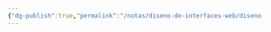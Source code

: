```yaml
---
{"dg-publish":true,"permalink":"/notas/diseno-de-interfaces-web/diseno-de-interfaces-web/"}
---
```



